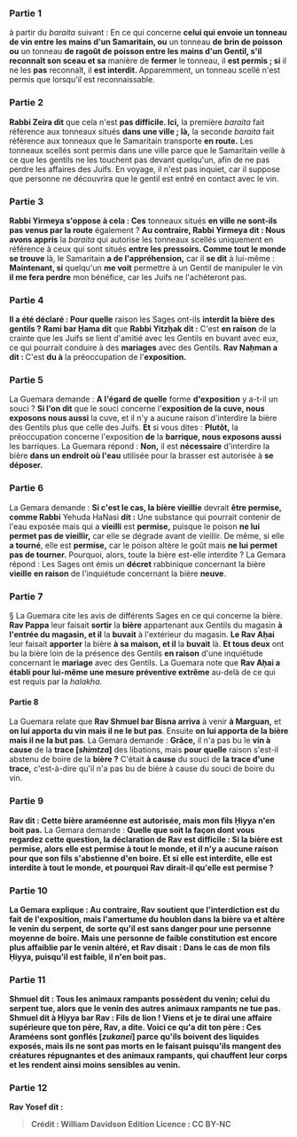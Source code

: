 
### Partie 1
à partir du <i>baraita</i> suivant : En ce qui concerne <b>celui qui envoie un tonneau de vin entre les mains d'un Samaritain, ou</b> un tonneau <b>de</b> <b>brin de poisson ou</b> un tonneau <b>de ragoût de poisson entre les mains d'un Gentil, s'il reconnaît son sceau et sa</b> manière de <b>fermer</b> le tonneau, il <b>est permis ; si</b> il ne les <b>pas</b> reconnaît, il <b>est interdit. </b> Apparemment, un tonneau scellé n'est permis que lorsqu'il est reconnaissable.

### Partie 2
<b>Rabbi Zeira dit</b> que cela n'est <b>pas difficile. Ici,</b> la première <i>baraita</i> fait référence aux tonneaux situés <b>dans une ville ; là,</b> la seconde <i>baraita</i> fait référence aux tonneaux que le Samaritain transporte <b>en route.</b> Les tonneaux scellés sont permis dans une ville parce que le Samaritain veille à ce que les gentils ne les touchent pas devant quelqu'un, afin de ne pas perdre les affaires des Juifs. En voyage, il n'est pas inquiet, car il suppose que personne ne découvrira que le gentil est entré en contact avec le vin.

### Partie 3
<b>Rabbi Yirmeya s'oppose à cela : Ces</b> tonneaux situés <b>en ville ne sont-ils pas venus par la route</b> également ? <b>Au contraire, Rabbi Yirmeya dit : Nous avons appris</b> la <i>baraita</i> qui autorise les tonneaux scellés uniquement en référence à ceux qui sont situés <b>entre les pressoirs. Comme tout le monde se trouve</b> là, le Samaritain <b>a de l'appréhension,</b> car il <b>se dit</b> à lui-même : <b>Maintenant, si</b> quelqu'un <b>me voit</b> permettre à un Gentil de manipuler le vin <b>il me fera perdre</b> mon bénéfice, car les Juifs ne l'achèteront pas.

### Partie 4
<b>Il a été déclaré : Pour quelle</b> raison les Sages ont-ils <b>interdit la bière des gentils ? Rami bar Ḥama dit</b> que <b>Rabbi Yitzḥak dit :</b> C'est <b>en raison</b> de la crainte que les Juifs se lient d'amitié avec les Gentils en buvant avec eux, ce qui pourrait conduire à des <b>mariages</b> avec des Gentils. <b>Rav Naḥman a dit : </b> C'est <b>du à</b> la préoccupation de l'<b>exposition.</b>

### Partie 5
La Guemara demande : <b>A l'égard de quelle</b> forme <b>d'exposition</b> y a-t-il un souci ? <b>Si l'on dit</b> que le souci concerne l'<b>exposition de la cuve, nous exposons nous aussi</b> la cuve, et il n'y a aucune raison d'interdire la bière des Gentils plus que celle des Juifs. <b>Et</b> si vous dites : <b>Plutôt,</b> la préoccupation concerne l'exposition <b>de</b> la <b>barrique, nous exposons aussi</b> les barriques. La Guemara répond : <b>Non,</b> il est <b>nécessaire</b> d'interdire la bière <b>dans un endroit où l'eau</b> utilisée pour la brasser est autorisée à <b>se déposer.</b>

### Partie 6
La Gemara demande : <b>Si c'est le cas, la bière vieillie</b> devrait <b>être permise, comme Rabbi</b> Yehuda HaNasi <b>dit :</b> Une substance qui pourrait contenir de l'eau exposée mais qui a <b>vieilli</b> est <b>permise,</b> puisque le poison <b>ne lui permet pas de vieillir,</b> car elle se dégrade avant de vieillir. De même, si elle <b>a tourné</b>, elle est <b>permise,</b> car le poison altère le goût mais <b>ne lui permet pas de tourner.</b> Pourquoi, alors, toute la bière est-elle interdite ? La Gemara répond : Les Sages ont émis un <b>décret</b> rabbinique concernant la bière <b>vieille</b> <b>en raison</b> de l'inquiétude concernant la bière <b>neuve</b>.

### Partie 7
§ La Guemara cite les avis de différents Sages en ce qui concerne la bière. <b>Rav Pappa</b> leur faisait <b>sortir</b> la <b>bière</b> appartenant aux Gentils du magasin <b>à l'entrée du magasin, et il</b> la <b>buvait</b> à l'extérieur du magasin. <b>Le Rav Aḥai</b> leur faisait <b>apporter</b> la bière <b>à sa maison, et il</b> la <b>buvait</b> là. <b>Et tous deux</b> ont bu la bière loin de la présence des Gentils <b>en raison</b> d'une inquiétude concernant le <b>mariage</b> avec des Gentils. La Guemara note que <b>Rav Aḥai a établi pour lui-même une mesure préventive extrême</b> au-delà de ce qui est requis par la <i>halakha</i>.

#### Partie 8
La Guemara relate que <b>Rav Shmuel bar Bisna arriva</b> à venir <b>à Marguan,</b> et <b>on lui apporta du vin mais il ne le but pas</b>. Ensuite <b>on lui apporta de la bière mais il ne la but pas</b>. La Gemara demande : <b>Grâce,</b> il n'a pas bu le <b>vin à cause</b> de la <b>trace [<i>shimtza</i>]</b> des libations, mais <b>pour quelle</b> raison s'est-il abstenu de boire de la <b>bière ?</b> C'était <b>à cause</b> du souci de <b>la trace d'une trace,</b> c'est-à-dire qu'il n'a pas bu de bière à cause du souci de boire du vin.

### Partie 9
<b>Rav dit : Cette bière araméenne est autorisée, mais mon fils Ḥiyya n'en boit pas.</b> La Gemara demande : <b>Quelle que soit la façon dont <b>vous</b> regardez cette question, la déclaration de Rav est difficile : <b>Si</b> la bière est <b>permise,</b> alors elle est <b>permise à tout le monde,</b> et il n'y a aucune raison pour que son fils s'abstienne d'en boire. Et <b>si</b> elle est <b>interdite,</b> elle est <b>interdite à tout le monde,</b> et pourquoi Rav dirait-il qu'elle est permise ?

### Partie 10
La Gemara explique : <b>Au contraire, Rav soutient</b> que l'interdiction est <b>du fait de l'exposition, mais l'amertume du houblon</b> dans la bière <b>va et altère le</b> <b>venin du serpent,</b> de sorte qu'il est sans danger pour une personne moyenne de boire. <b>Mais</b> une personne de <b>faible</b> constitution <b>est encore plus affaiblie</b> par le venin altéré, <b>et</b> Rav disait : Dans le cas de <b>mon fils Ḥiyya, puisqu'il est faible, il n'en boit pas.</b>

### Partie 11
<b>Shmuel dit : Tous les animaux rampants possèdent du venin;</b> celui <b>du serpent tue,</b> alors que le venin <b>des</b> autres <b>animaux rampants ne tue pas. Shmuel dit à Ḥiyya bar Rav : Fils de lion ! Viens et je te dirai une affaire supérieure que ton père, Rav, a dite. Voici ce qu'a dit <b>ton père</b> : Ces Araméens</b> sont <b>gonflés [<i>zukanei</i>] parce qu'ils boivent des liquides exposés</b>, <b>mais ils ne sont pas morts</b> en le faisant <b>puisqu'ils mangent des créatures répugnantes et des animaux rampants,</b> qui <b>chauffent leur corps</b> et les rendent ainsi moins sensibles au venin.

### Partie 12
<b>Rav Yosef dit : </b>

>Crédit : William Davidson Edition
>Licence : CC BY-NC